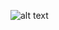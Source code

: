 ![alt text](https://github.com/thehaohcm/ProjectManagerCerts/blob/master/Lean/Professional-Scrum-Master-I-Cert.png)
